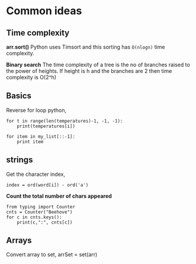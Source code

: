 # Common ideas

## Time complexity
**arr.sort()**
Python uses Timsort and this sorting has `O(nlogn)` time complexity.

**Binary search**
The time complexity of a tree is the no of branches raised to the power of heights.
If height is h and the branches are 2 then time complexity is O(2^h)

## Basics
Reverse for loop python,
```
for t in range(len(temperatures)-1, -1, -1):
    print(temperatures[i])

for item in my_list[::-1]:
    print item
```

## strings
Get the character index,
```
index = ord(word[i]) - ord('a')
```

**Count the total number of chars appeared**
```
from typing import Counter
cnts = Counter("Beehove")
for c in cnts.keys():
    print(c,":", cnts[c])
```

## Arrays
Convert array to set,
arrSet = set(arr)
